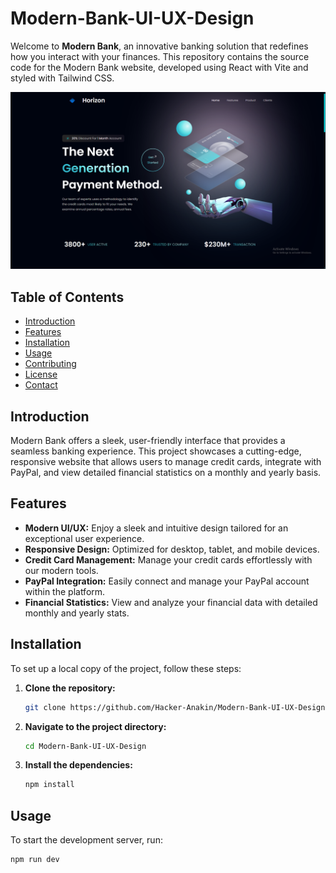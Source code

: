 # Modern-Bank-UI-UX-Design

Welcome to **Modern Bank**, an innovative banking solution that redefines how you interact with your finances. This repository contains the source code for the Modern Bank website, developed using React with Vite and styled with Tailwind CSS.

![alt text](./src/assets/pic.png)

## Table of Contents

- [Introduction](#introduction)
- [Features](#features)
- [Installation](#installation)
- [Usage](#usage)
- [Contributing](#contributing)
- [License](#license)
- [Contact](#contact)

## Introduction

Modern Bank offers a sleek, user-friendly interface that provides a seamless banking experience. This project showcases a cutting-edge, responsive website that allows users to manage credit cards, integrate with PayPal, and view detailed financial statistics on a monthly and yearly basis.

## Features

- **Modern UI/UX:** Enjoy a sleek and intuitive design tailored for an exceptional user experience.
- **Responsive Design:** Optimized for desktop, tablet, and mobile devices.
- **Credit Card Management:** Manage your credit cards effortlessly with our modern tools.
- **PayPal Integration:** Easily connect and manage your PayPal account within the platform.
- **Financial Statistics:** View and analyze your financial data with detailed monthly and yearly stats.

## Installation

To set up a local copy of the project, follow these steps:

1. **Clone the repository:**

    ```bash
    git clone https://github.com/Hacker-Anakin/Modern-Bank-UI-UX-Design.git
    ```

2. **Navigate to the project directory:**

    ```bash
    cd Modern-Bank-UI-UX-Design
    ```

3. **Install the dependencies:**

    ```bash
    npm install
    ```

## Usage

To start the development server, run:

```bash
npm run dev

